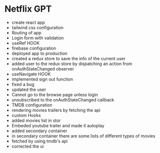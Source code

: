 # Netflix GPT
  - create react app
  - tailwind css configuration
  - Routing of app
  - Login form with validation
  - useRef HOOK
  - firebase configuration 
  - deployed app to production 
  - created a redux store to save the info of the current user
  - added user to the redux store by dispatching an action from onAuthStateChanged observer
  - useNavigate HOOK
  - implemented sign out function
  - fixed a bug
  - updated the user 
  - Cannot go to the browse page unless login
  - unsubscribed to the onAuthStateChanged callback
  - TMDB configuration 
  - rendering movies trailers by fetching the api
  - custom Hooks
  - added movies list in stor
  - Embeded youtube trailer and made it autoplay
  - added secondary container
  - in secondary container there are some lists of different types of movies
  - fetched by using tmdb's api
  - corrected the ui

  